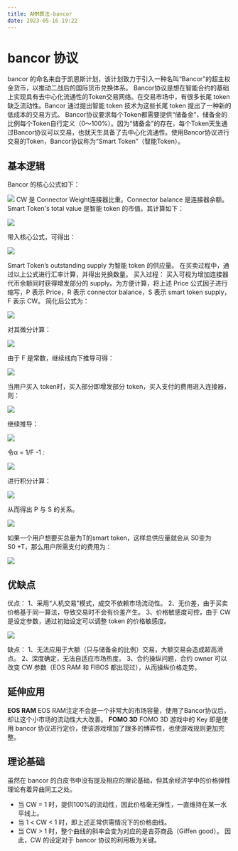 ```yaml
---
title: AMM算法-bancor
date: 2023-05-16 19:22
---
```

# bancor 协议
bancor 的命名来自于凯恩斯计划，该计划致力于引入一种名叫“Bancor”的超主权金货币，以推动二战后的国际货币兑换体系。
Bancor协议是想在智能合约的基础上实现具有去中心化流通性的Token交易网络。在交易市场中，有很多长尾 token 缺乏流动性。Bancor 通过提出智能 token 技术为这些长尾 token 提出了一种新的低成本的交易方式。
Bancor协议要求每个Token都需要提供“储备金”，储备金的比例每个Token自行定义（0～100%）。因为“储备金”的存在，每个Token天生通过Bancor协议可以交易，也就天生具备了去中心化流通性。使用Bancor协议进行交易的Token，Bancor协议称为“Smart Token”（智能Token）。
## 基本逻辑
Bancor 的核心公式如下：

![](./image/bancor/2023-05-16-16-45-21@2x.jpg)
CW 是 Connector Weight连接器比重。Connector balance 是连接器余额。Smart Token's total value 是智能 token 的市值。其计算如下：

![](./image/bancor/2023-05-16-16-48-47@2x.jpg)

带入核心公式，可得出：

![](./image/bancor/2023-05-16-16-49-16@2x.jpg)

Smart Token’s outstanding supply 为智能 token 的供应量。
在买卖过程中，通过以上公式进行汇率计算，并得出兑换数量。
买入过程：
买入可视为增加连接器代币余额同时获得增发部分的 supply。为方便计算，将上述 Price 公式因子进行缩写，P 表示 Price，R 表示 connector balance，S 表示 smart token supply，F 表示 CW。
简化后公式为：

![](./image/bancor/2023-05-16-17-48-55@2x.png)

对其微分计算：

![](./image/bancor/2023-05-16-17-53-56@2x.png)

由于 F 是常数，继续线向下推导可得：

![](./image/bancor//2023-05-16-18-30-10@2x.png)

当用户买入 token时，买入部分即增发部分 token，买入支付的费用进入连接器，则：

![](./image/bancor/2023-05-16-17-57-16@2x.png)

继续推导：

![](./image/bancor/2023-05-16-18-30-43@2x.png)

令α = 1/F -1 :

![](./image/bancor/2023-05-16-18-31-34@2x.png)

进行积分计算：

![](./image/bancor/2023-05-16-18-31-54@2x.png)

从而得出 P 与 S 的关系。

![](./image/bancor/2023-05-16-18-32-18@2x.jpg)

如果一个用户想要买总量为T的smart token，这样总供应量就会从 S0变为S0 +T，那么用户所需支付的费用为：

![](./image/bancor/2023-05-16-18-33-41@2x.jpg)

## 优缺点
优点：
1、采用“人机交易”模式，成交不依赖市场流动性。
2、无价差，由于买卖价格基于同一算法，导致交易时不会有价差产生。
3、价格敏感度可控，由于 CW 是设定参数，通过初始设定可以调整 token 的价格敏感度。

![](./image/bancor/2023-05-16-18-57-12@2x.jpg)

缺点：
1、无法应用于大额（只与储备金的比例）交易，大额交易会造成超高滑点。
2、深度确定，无法自适应市场热度。
3、合约操纵问题，合约 owner 可以改变 CW 参数（EOS RAM 和 FIBOS 都出现过），从而操纵价格走势。
## 延伸应用
**EOS RAM**
EOS RAM注定不会是一个非常大的市场容量，使用了Bancor协议后，却让这个小市场的流动性大大改善。
**FOMO 3D**
FOMO 3D 游戏中的 Key 即是使用 bancor 协议进行定价，使该游戏增加了跟多的博弈性，也使游戏规则更加完整。
## 理论基础
虽然在 bancor 的白皮书中没有提及相应的理论基础，但其余经济学中的价格弹性理论有着异曲同工之处。

* 当 CW = 1 时，提供100%的流动性，因此价格毫无弹性，一直维持在某一水平线上。
* 当 1 < CW < 1 时，即上述正常供需情况下的价格曲线。
* 当 CW > 1 时，整个曲线的斜率会变为对应的是吉芬商品（Giffen good）。
因此，CW 的设定对于 bancor 协议的利用极为关键。


